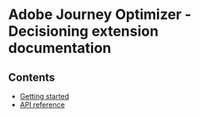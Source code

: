# Adobe Journey Optimizer - Decisioning extension documentation

## Contents
- [Getting started](getting-started.md)
- [API reference](api-reference.md)
